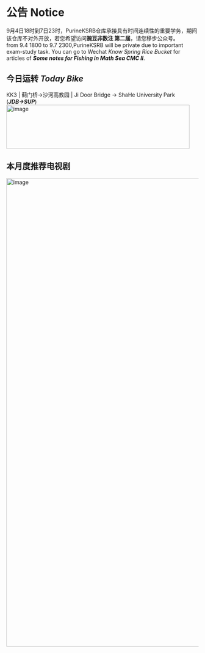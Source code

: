 # 公告 Notice
9月4日18时到7日23时，PurineKSRB仓库承接具有时间连续性的重要学务，期间该仓库不对外开放，若您希望访问**豌豆非数注 第二届**，请您移步公众号。  
from 9.4 1800 to 9.7 2300,PurineKSRB will be private due to important exam-study task. You can go to Wechat *Know Spring Rice Bucket* for articles of ***Some notes for Fishing in Math Sea CMC II***.

## 今日运转 *Today Bike*

KK3 | 蓟门桥→沙河高教园 | Ji Door Bridge → ShaHe University Park (***JDB→SUP***)  
<img width="480" height="115" alt="image" src="https://github.com/user-attachments/assets/11739531-8b3b-4d0a-a200-b7d70f0f4251" />


## 本月度推荐电视剧

<img width="690" height="1227" alt="image" src="https://github.com/user-attachments/assets/9ddae847-958d-4f91-8039-21022ede5e24" />


<!--
**PurineAcO/PurineAcO** is a ✨ _special_ ✨ repository because its `README.md` (this file) appears on your GitHub profile.

Here are some ideas to get you started:

- 🔭 I’m currently working on ...
- 🌱 I’m currently learning ...
- 👯 I’m looking to collaborate on ...
- 🤔 I’m looking for help with ...
- 💬 Ask me about ...
- 📫 How to reach me: ...
- 😄 Pronouns: ...
- ⚡ Fun fact: ...
-->
